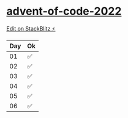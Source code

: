 # [advent-of-code-2022](https://adventofcode.com/)

[Edit on StackBlitz ⚡️](https://stackblitz.com/edit/node-ziubkb)

| Day | Ok  |
| --- | --- |
| 01  | ✅  |
| 02  | ✅  |
| 03  | ✅  |
| 04  | ✅  |
| 05  | ✅  |
| 06  | ✅  |
